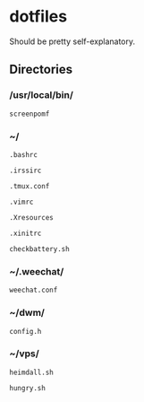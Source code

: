 dotfiles
========
Should be pretty self-explanatory.

## Directories

### /usr/local/bin/
`screenpomf`

### ~/
`.bashrc`

`.irssirc`

`.tmux.conf`

`.vimrc`

`.Xresources`

`.xinitrc`

`checkbattery.sh`

### ~/.weechat/
`weechat.conf`

### ~/dwm/
`config.h`

### ~/vps/
`heimdall.sh`

`hungry.sh`
